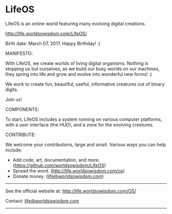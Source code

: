 # LifeOS
LifeOS is an online world featuring many evolving digital creations.

http://life.worldsowisdom.com/LifeOS/

Birth date: March 07, 2017. Happy Birthday! :)


MANIFESTO:

With LifeOS, we create worlds of living digital organisms. Nothing is stopping us but ourselves, as we build our busy worlds on our machines, they spring into life and grow and evolve into wonderful new forms! :)

We work to create fun, beautiful, useful, informative creatures out of binary digits.

Join us!


COMPONENTS:

To start, LifeOS includes a system running on various computer platforms, with a user interface (the HUD), and a zone for the evolving creatures.


CONTRIBUTE:

We welcome your contributions, large and small. Various ways you can help include:

* Add code, art, documentation, and more. (https://github.com/worldsowisdom/LifeOS)
* Spread the word. (http://life.worldsowisdom.com/os)
* Donate money. (life@worldsowisdom.com)



**************************************

See the official website at:
http://life.worldsowisdom.com/OS/


Contact:
life@worldsowisdom.com

**************************************

